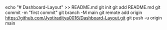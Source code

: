 echo "# Dashboard-Layout" >> README.md
git init
git add README.md
git commit -m "first commit"
git branch -M main
git remote add origin https://github.com/Jyotiraditya0016/Dashboard-Layout.git
git push -u origin main
